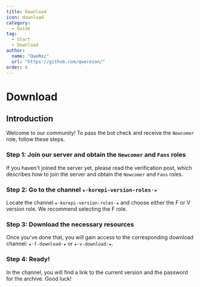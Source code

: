 ```yaml
---
title: Download
icon: download
category:
  - Guide
tag:
  - Start
  - Download
author:
  name: "QweRez"
  url: "https://github.com/qwerezon/"
order: 6
---
```


# Download

## Introduction

Welcome to our community! To pass the bot check and receive the `Newcomer` role, follow these steps.

### Step 1: Join our server and obtain the `Newcomer` and `Fans` roles

If you haven't joined the server yet, please read the verification post, which describes how to join the server and obtain the `Newcomer` and `Fans` roles.

### Step 2: Go to the channel `★⋅korepi-version-roles⋅★`

Locate the channel `★⋅korepi-version-roles⋅★` and choose either the F or V version role. We recommend selecting the F role.

### Step 3: Download the necessary resources

Once you've done that, you will gain access to the corresponding download channel: `★⋅f-download⋅★` or `★⋅v-download⋅★`.

### Step 4: Ready!

In the channel, you will find a link to the current version and the password for the archive. Good luck!

